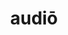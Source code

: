---
title: audiō
meaning: to hear
ch: [four, mt, mt1thru4, ss, ss4]
pos: verb
inf: audīre
secondppstem: aud
infend: īre
conjugation: fourth
derivatives: audition, audience
---
